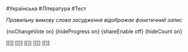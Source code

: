 #Українська #Література #Тест

*Правильну вимову слова засудження відображає фонетичний запис*

{noChangeVote on}
{hideProgress on}
{shareEnable off}
{hideCount on}

[[]]
[[]]
[[]]
[[]]
[[]]
